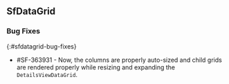 ## SfDataGrid

### Bug Fixes
{:#sfdatagrid-bug-fixes}

* \#SF-363931 - Now, the columns are properly auto-sized and child grids are rendered properly while resizing and expanding the `DetailsViewDataGrid`.
